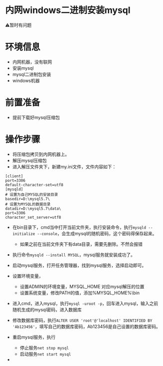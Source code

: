 # 内网windows二进制安装mysql

⚠️暂时有问题

# 环境信息

- 内网机器，没有联网
- 安装mysql
- mysql二进制包安装
- windows机器

# 前置准备

- 提前下载好mysql压缩包

# 操作步骤

- 将压缩包拷贝到内网机器上。
- 解压mysql压缩包
- 进入解压文件夹下，新建my.ini文件，文件内容如下：

```
[client]
port=3306
default-character-set=utf8
[mysqld]
# 设置为自己MYSQL的安装目录
basedir=D:\mysql5.7\
# 设置为MYSQL的数据目录
datadir=D:\mysql5.7\data\
port=3306
character_set_server=utf8
```

- 在bin目录下，cmd当中打开当前文件夹，执行安装命令，执行`mysqld --initialize --console`，会生成mysql的随机密码，这个密码得保存起来。
  - 如果之前在当前文件夹下有data目录，需要先删除。不然会报错

- 执行命令`mysqld --install MYSQL`，mysql服务就安装成功了。
- 启动mysql服务，打开任务管理器，找到mysql服务，选择启动即可。
- 设置环境变量，
  - 设置ADMIN的环境变量，MYSQL_HOME 对应mysql解压的位置
  - 设置系统变量，修改PATH的值，添加%MYSQL_HOME%\bin

- 进入cmd，进入mysql，执行`mysql -uroot -p`，回车进入mysql，输入之前随机生成的mysql密码，进入数据库

- 修改数据库密码，执行`ALTER USER 'root'@'localhost' IDENTIFIED BY 'Ab123456'`，填写自己的数据库密码，Ab123456是自己设置的数据库密码。

- 重启mysql服务，执行
  - 停止服务`net stop mysql`
  - 启动服务`net start mysql`
- 